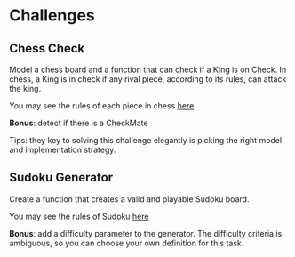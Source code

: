# Challenges


## Chess Check

Model a chess board and a function that can check if a King is on Check. In chess, a King is in check if any rival piece, according to its rules, can attack the king.

You may see the rules of each piece in chess [here](https://www.chess.com/terms/chess-pieces)

**Bonus**: detect if there is a CheckMate

Tips: they key to solving this challenge elegantly is picking the right model and implementation strategy.

## Sudoku Generator

Create a function that creates a valid and playable Sudoku board. 

You may see the rules of Sudoku [here](https://sudoku.com/how-to-play/sudoku-rules-for-complete-beginners/)

**Bonus**: add a difficulty parameter to the generator. The difficulty criteria is ambiguous, so you can choose your own definition for this task.
